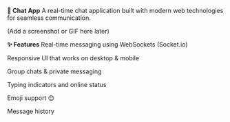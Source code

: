 **💬 Chat App**
A real-time chat application built with modern web technologies for seamless communication.

(Add a screenshot or GIF here later)

**✨ Features**
Real-time messaging using WebSockets (Socket.io)

Responsive UI that works on desktop & mobile

Group chats & private messaging

Typing indicators and online status

Emoji support 😊

Message history 
